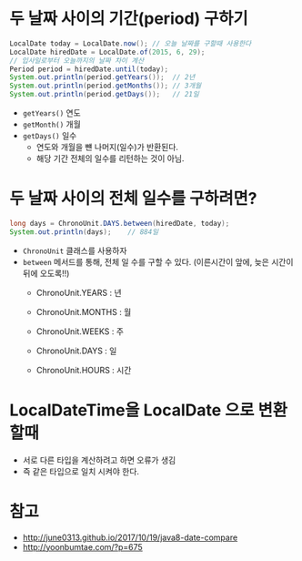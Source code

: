 # 두 날짜 사이의 기간(period) 구하기

```java
LocalDate today = LocalDate.now(); // 오늘 날짜를 구할때 사용한다
LocalDate hiredDate = LocalDate.of(2015, 6, 29);
// 입사일로부터 오늘까지의 날짜 차이 계산
Period period = hiredDate.until(today);
System.out.println(period.getYears());  // 2년
System.out.println(period.getMonths()); // 3개월
System.out.println(period.getDays());   // 21일
```
- `getYears()` 연도
- `getMonth()` 개월
- `getDays()` 일수
  - 연도와 개월을 뺸 나머지(일수)가 반환된다.
  - 해당 기간 전체의 일수를 리턴하는 것이 아님.
  



# 두 날짜 사이의 전체 일수를 구하려면?

```java
long days = ChronoUnit.DAYS.between(hiredDate, today);
System.out.println(days);    // 884일
```

- `ChronoUnit` 클래스를 사용하자
- `between` 메서드를 통해, 전체 일 수를 구할 수 있다. (이른시간이 앞에, 늦은 시간이 뒤에 오도록!!)
  - ChronoUnit.YEARS : 년
  
  - ChronoUnit.MONTHS : 월
  
  - ChronoUnit.WEEKS : 주
  
  - ChronoUnit.DAYS : 일
  
  - ChronoUnit.HOURS : 시간
  
    


# LocalDateTime을 LocalDate 으로 변환할때
- 서로 다른 타입을 계산하려고 하면 오류가 생김
- 즉 같은 타입으로 일치 시켜야 한다.



# 참고
- http://june0313.github.io/2017/10/19/java8-date-compare
- http://yoonbumtae.com/?p=675

